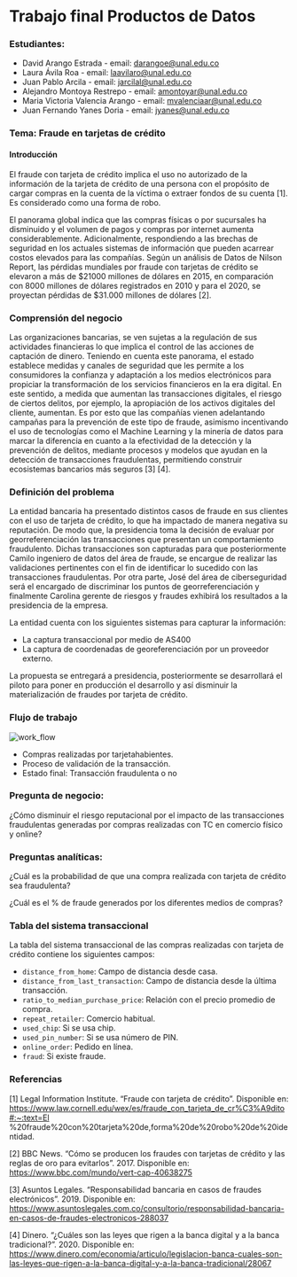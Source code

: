 # **Trabajo final Productos de Datos**

### **Estudiantes:**
- David Arango Estrada - email: darangoe@unal.edu.co
- Laura Ávila Roa - email: laavilaro@unal.edu.co
- Juan Pablo Arcila - email: jarcilal@unal.edu.co
- Alejandro Montoya Restrepo - email: amontoyar@unal.edu.co
- Maria Victoria Valencia Arango - email: mvalenciaar@unal.edu.co
- Juan Fernando Yanes Doria - email: jyanes@unal.edu.co

### **Tema: Fraude en tarjetas de crédito**

#### **Introducción**
El fraude con tarjeta de crédito implica el uso no autorizado de la información de la 
tarjeta de crédito de una persona con el propósito de cargar compras en la cuenta de la 
víctima o extraer fondos de su cuenta [1]. Es considerado como una forma de robo.

El panorama global indica que las compras físicas o por sucursales ha disminuido y el 
volumen de pagos y compras por internet aumenta considerablemente. Adicionalmente, 
respondiendo a las brechas de seguridad en los actuales sistemas de información que 
pueden acarrear costos elevados para las compañías. Según un análisis de Datos de 
Nilson Report, las pérdidas mundiales por fraude con tarjetas de crédito se elevaron a 
más de $21000 millones de dólares en 2015, en comparación con 8000 millones de 
dólares registrados en 2010 y para el 2020, se proyectan pérdidas de $31.000 millones 
de dólares [2].

### **Comprensión del negocio**
Las organizaciones bancarias, se ven sujetas a la regulación de sus actividades 
financieras lo que implica el control de las acciones de captación de dinero. Teniendo 
en cuenta este panorama, el estado establece medidas y canales de seguridad que les 
permite a los consumidores la confianza y adaptación a los medios electrónicos para 
propiciar la transformación de los servicios financieros en la era digital. En este sentido, 
a medida que aumentan las transacciones digitales, el riesgo de ciertos delitos, por 
ejemplo, la apropiación de los activos digitales del cliente, aumentan. Es por esto que 
las compañías vienen adelantando campañas para la prevención de este tipo de fraude, 
asimismo incentivando el uso de tecnologías como el Machine Learning y la minería de 
datos para marcar la diferencia en cuanto a la efectividad de la detección y la prevención
de delitos, mediante procesos y modelos que ayudan en la detección de transacciones 
fraudulentas, permitiendo construir ecosistemas bancarios más seguros [3] [4].

### **Definición del problema**


La entidad bancaria ha presentado distintos casos de fraude en sus clientes con el uso de tarjeta de crédito, lo que ha impactado de manera negativa su reputación. De modo que, la presidencia toma la decisión de evaluar por georreferenciación las transacciones que presentan un comportamiento fraudulento. Dichas transacciones son capturadas para que posteriormente Camilo ingeniero de datos del área de fraude, se encargue de realizar las validaciones pertinentes con el fin de identificar lo sucedido con las transacciones fraudulentas. Por otra parte, José del área de ciberseguridad será el encargado de discriminar los puntos de georreferenciación y finalmente Carolina gerente de riesgos y fraudes exhibirá los resultados a la presidencia de la empresa.

La entidad cuenta con los siguientes sistemas para capturar la información:
- La captura transaccional por medio de AS400
- La captura de coordenadas de georeferenciación por un proveedor externo.

La propuesta se entregará a presidencia, posteriormente se desarrollará el piloto para poner en producción el desarrollo y así disminuir la materialización de fraudes por tarjeta de crédito.


### **Flujo de trabajo**

![work_flow](https://user-images.githubusercontent.com/56141354/220957879-bb8aaf21-a65b-4017-87c3-fc2b26c0ce5b.JPG)


- Compras realizadas por tarjetahabientes.
- Proceso de validación de la transacción.
- Estado final: Transacción fraudulenta o no

### **Pregunta de negocio:** 

¿Cómo disminuir el riesgo reputacional por el impacto de las transacciones fraudulentas generadas por compras realizadas con TC en comercio físico y online?

### **Preguntas analíticas:**

¿Cuál es la probabilidad de que una compra realizada con tarjeta de crédito sea fraudulenta?

¿Cuál es el % de fraude generados por los diferentes medios de compras?

### **Tabla del sistema transaccional**

La tabla del sistema transaccional de las compras realizadas con tarjeta de crédito contiene los siguientes campos:

* `distance_from_home`: Campo de distancia desde casa.
* `distance_from_last_transaction`: Campo de distancia desde la última transacción.
* `ratio_to_median_purchase_price`: Relación con el precio promedio de compra.
* `repeat_retailer`: Comercio habitual.
* `used_chip`: Si se usa chip.
* `used_pin_number`: Si se usa número de PIN.
* `online_order`: Pedido en línea.
* `fraud`: Si existe fraude.

### **Referencias**
[1] Legal Information Institute. “Fraude con tarjeta de crédito”. Disponible en: 
https://www.law.cornell.edu/wex/es/fraude_con_tarjeta_de_cr%C3%A9dito#:~:text=El
%20fraude%20con%20tarjeta%20de,forma%20de%20robo%20de%20identidad.

[2] BBC News. “Cómo se producen los fraudes con tarjetas de crédito y las reglas de 
oro para evitarlos”. 2017. Disponible en: https://www.bbc.com/mundo/vert-cap-40638275

[3] Asuntos Legales. “Responsabilidad bancaria en casos de fraudes electrónicos”. 
2019. Disponible en: https://www.asuntoslegales.com.co/consultorio/responsabilidad-bancaria-en-casos-de-fraudes-electronicos-288037

[4] Dinero. “¿Cuáles son las leyes que rigen a la banca digital y a la banca tradicional?”. 
2020. Disponible en: https://www.dinero.com/economia/articulo/legislacion-banca-cuales-son-las-leyes-que-rigen-a-la-banca-digital-y-a-la-banca-tradicional/28067

